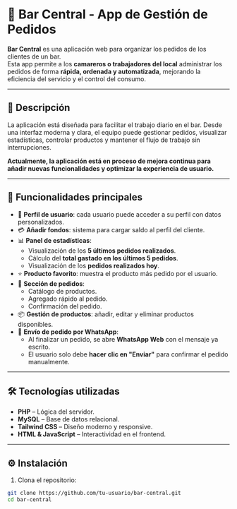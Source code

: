# 🍻 Bar Central - App de Gestión de Pedidos

**Bar Central** es una aplicación web para organizar los pedidos de los clientes de un bar.  
Esta app permite a los **camareros o trabajadores del local** administrar los pedidos de forma **rápida, ordenada y automatizada**, mejorando la eficiencia del servicio y el control del consumo.

---

## 🧾 Descripción

La aplicación está diseñada para facilitar el trabajo diario en el bar. Desde una interfaz moderna y clara, el equipo puede gestionar pedidos, visualizar estadísticas, controlar productos y mantener el flujo de trabajo sin interrupciones.

**Actualmente, la aplicación está en proceso de mejora continua para añadir nuevas funcionalidades y optimizar la experiencia de usuario.**

---

## 🎯 Funcionalidades principales

- 🔐 **Perfil de usuario**: cada usuario puede acceder a su perfil con datos personalizados.
- 💳 **Añadir fondos**: sistema para cargar saldo al perfil del cliente.
- 📊 **Panel de estadísticas**:
  - Visualización de los **5 últimos pedidos realizados**.
  - Cálculo del **total gastado en los últimos 5 pedidos**.
  - Visualización de los **pedidos realizados hoy**.
- ⭐ **Producto favorito**: muestra el producto más pedido por el usuario.
- 🛒 **Sección de pedidos**:
  - Catálogo de productos.
  - Agregado rápido al pedido.
  - Confirmación del pedido.
- 📦 **Gestión de productos**: añadir, editar y eliminar productos disponibles.
- 📱 **Envío de pedido por WhatsApp**:
  - Al finalizar un pedido, se abre **WhatsApp Web** con el mensaje ya escrito.
  - El usuario solo debe **hacer clic en "Enviar"** para confirmar el pedido manualmente.

---

## 🛠️ Tecnologías utilizadas

- **PHP** – Lógica del servidor.
- **MySQL** – Base de datos relacional.
- **Tailwind CSS** – Diseño moderno y responsive.
- **HTML & JavaScript** – Interactividad en el frontend.

---

## ⚙️ Instalación

1. Clona el repositorio:

```bash
git clone https://github.com/tu-usuario/bar-central.git
cd bar-central

